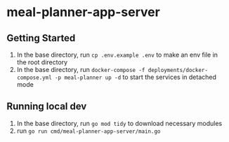 # meal-planner-app-server

## Getting Started

1. In the base directory, run `cp .env.example .env` to make an env file in the root directory
2. In the base directory, run `docker-compose -f deployments/docker-compose.yml -p meal-planner up -d` to start the services in detached mode

## Running local dev

1. In the base directory, run `go mod tidy` to download necessary modules
2. run `go run cmd/meal-planner-app-server/main.go`